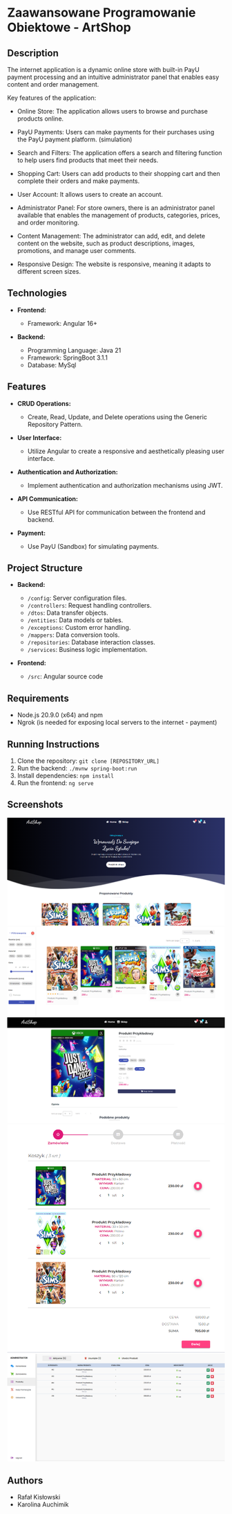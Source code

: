 # Zaawansowane Programowanie Obiektowe - ArtShop

## Description
The internet application is a dynamic online store with built-in PayU payment processing and an intuitive administrator panel that enables easy content and order management.

Key features of the application:

- Online Store: The application allows users to browse and purchase products online.

- PayU Payments: Users can make payments for their purchases using the PayU payment platform. (simulation)

- Search and Filters: The application offers a search and filtering function to help users find products that meet their needs.

- Shopping Cart: Users can add products to their shopping cart and then complete their orders and make payments.

- User Account: It allows users to create an account.

- Administrator Panel: For store owners, there is an administrator panel available that enables the management of products, categories, prices, and order monitoring.

- Content Management: The administrator can add, edit, and delete content on the website, such as product descriptions, images, promotions, and manage user comments.

- Responsive Design: The website is responsive, meaning it adapts to different screen sizes.



## Technologies

- **Frontend:**
    - Framework: Angular 16+

- **Backend:**
    - Programming Language: Java 21
    - Framework: SpringBoot 3.1.1
    - Database: MySql


## Features

- **CRUD Operations:**
    - Create, Read, Update, and Delete operations using the Generic Repository Pattern.

- **User Interface:**
    - Utilize Angular to create a responsive and aesthetically pleasing user interface.

- **Authentication and Authorization:**
    - Implement authentication and authorization mechanisms using JWT.

- **API Communication:**
    - Use RESTful API for communication between the frontend and backend.
  
- **Payment:**
    - Use PayU (Sandbox) for simulating payments.

## Project Structure

- **Backend:**
  - `/config`: Server configuration files.
  - `/controllers`: Request handling controllers.
  - `/dtos`: Data transfer objects.
  - `/entities`: Data models or tables.
  - `/exceptions`: Custom error handling.
  - `/mappers`: Data conversion tools.
  - `/repositories`: Database interaction classes.
  - `/services`: Business logic implementation.

- **Frontend:**
    - `/src`: Angular source code


## Requirements

- Node.js 20.9.0 (x64) and npm
- Ngrok (is needed for exposing local servers to the internet - payment)

## Running Instructions
1. Clone the repository: `git clone [REPOSITORY_URL]`
2. Run the backend: `./mvnw spring-boot:run`
3. Install dependencies: `npm install`
4. Run the frontend: `ng serve`

## Screenshots
![img_1.png](img_1.png)
![img_2.png](img_2.png)
![img_3.png](img_3.png)
![img_4.png](img_4.png)
![img_5.png](img_5.png)

## Authors
- Rafał Kisłowski
- Karolina Auchimik

